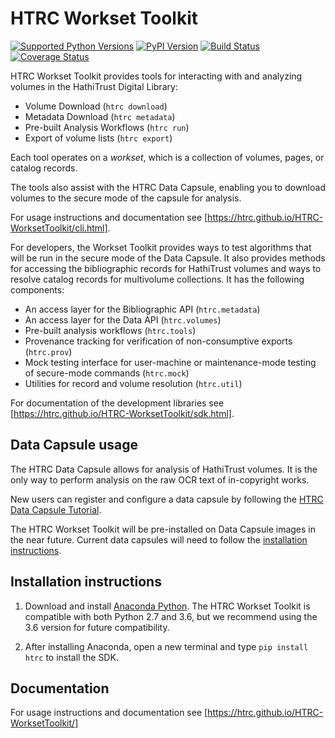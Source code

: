 # HTRC Workset Toolkit
[![Supported Python Versions](https://img.shields.io/pypi/pyversions/htrc.svg)](https://pypi.python.org/pypi/htrc)
[![PyPI Version](https://img.shields.io/pypi/v/htrc.svg)](https://pypi.python.org/pypi/htrc)
[![Build Status](https://travis-ci.org/htrc/HTRC-PythonSDK.svg?branch=master)](https://travis-ci.org/htrc/HTRC-PythonSDK)
[![Coverage Status](https://coveralls.io/repos/github/htrc/HTRC-PythonSDK/badge.svg?branch=master)](https://coveralls.io/github/htrc/HTRC-PythonSDK?branch=master)

HTRC Workset Toolkit provides tools for interacting with and analyzing volumes in the HathiTrust Digital Library:

- Volume Download (`htrc download`)
- Metadata Download (`htrc metadata`)
- Pre-built Analysis Workflows (`htrc run`)
- Export of volume lists (`htrc export`)

Each tool operates on a *workset*, which is a collection of volumes, pages, or catalog records. 

The tools also assist with the HTRC Data Capsule, enabling you to download volumes to the secure mode of the capsule for analysis.

For usage instructions and documentation see [https://htrc.github.io/HTRC-WorksetToolkit/cli.html].

For developers, the Workset Toolkit provides ways to test algorithms that will be run in the secure mode of the Data Capsule. It also provides methods for accessing the bibliographic records for HathiTrust volumes and ways to resolve catalog records for multivolume collections. It has the following components:

- An access layer for the Bibliographic API (`htrc.metadata`)
- An access layer for the Data API (`htrc.volumes`)
- Pre-built analysis workflows (`htrc.tools`)
- Provenance tracking for verification of non-consumptive exports (`htrc.prov`)
- Mock testing interface for user-machine or maintenance-mode testing of
  secure-mode commands (`htrc.mock`)
- Utilities for record and volume resolution (`htrc.util`)

For documentation of the development libraries see [https://htrc.github.io/HTRC-WorksetToolkit/sdk.html].

## Data Capsule usage
The HTRC Data Capsule allows for analysis of HathiTrust volumes. It is the only way to perform analysis on the raw OCR text of in-copyright works.

New users can register and configure a data capsule by following the [HTRC Data Capsule Tutorial](https://wiki.htrc.illinois.edu/display/COM/HTRC+Data+Capsule+Tutorial).

The HTRC Workset Toolkit will be pre-installed on Data Capsule images in the near future. Current data capsules will need to follow the [installation instructions](#installation-instructions).


## Installation instructions

1. Download and install [Anaconda Python](https://www.continuum.io/downloads). The HTRC Workset Toolkit is compatible with both Python 2.7 and 3.6, but we recommend using the 3.6 version for future compatibility.

2. After installing Anaconda, open a new terminal and type `pip install htrc` to install the SDK.


## Documentation
For usage instructions and documentation see [https://htrc.github.io/HTRC-WorksetToolkit/]

